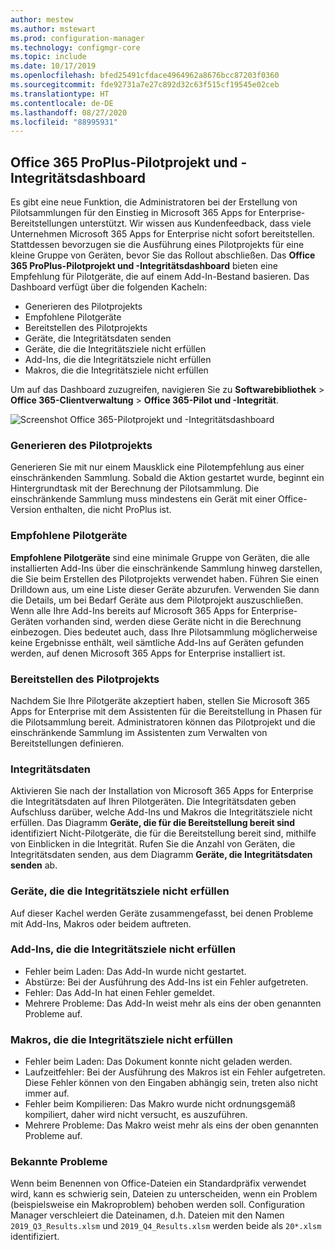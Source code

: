```yaml
---
author: mestew
ms.author: mstewart
ms.prod: configuration-manager
ms.technology: configmgr-core
ms.topic: include
ms.date: 10/17/2019
ms.openlocfilehash: bfed25491cfdace4964962a8676bcc87203f0360
ms.sourcegitcommit: fde92731a7e27c892d32c63f515cf19545e02ceb
ms.translationtype: HT
ms.contentlocale: de-DE
ms.lasthandoff: 08/27/2020
ms.locfileid: "88995931"
---
```

## <a name="office-365-proplus-pilot-and-health-dashboard"></a>Office 365 ProPlus-Pilotprojekt und -Integritätsdashboard
<!--4488272-->
Es gibt eine neue Funktion, die Administratoren bei der Erstellung von Pilotsammlungen für den Einstieg in Microsoft 365 Apps for Enterprise-Bereitstellungen unterstützt. Wir wissen aus Kundenfeedback, dass viele Unternehmen Microsoft 365 Apps for Enterprise nicht sofort bereitstellen. Stattdessen bevorzugen sie die Ausführung eines Pilotprojekts für eine kleine Gruppe von Geräten, bevor Sie das Rollout abschließen. Das **Office 365 ProPlus-Pilotprojekt und -Integritätsdashboard** bieten eine Empfehlung für Pilotgeräte, die auf einem Add-In-Bestand basieren. Das Dashboard verfügt über die folgenden Kacheln:

- Generieren des Pilotprojekts
- Empfohlene Pilotgeräte
- Bereitstellen des Pilotprojekts
- Geräte, die Integritätsdaten senden
- Geräte, die die Integritätsziele nicht erfüllen
- Add-Ins, die die Integritätsziele nicht erfüllen
- Makros, die die Integritätsziele nicht erfüllen

Um auf das Dashboard zuzugreifen, navigieren Sie zu **Softwarebibliothek** > **Office 365-Clientverwaltung** > **Office 365-Pilot und -Integrität**.

![Screenshot Office 365-Pilotprojekt und -Integritätsdashboard](../../media/4488272-office-365-pro-plus-pilot.png)


### <a name="generate-pilot"></a>Generieren des Pilotprojekts

Generieren Sie mit nur einem Mausklick eine Pilotempfehlung aus einer einschränkenden Sammlung. Sobald die Aktion gestartet wurde, beginnt ein Hintergrundtask mit der Berechnung der Pilotsammlung. Die einschränkende Sammlung muss mindestens ein Gerät mit einer Office-Version enthalten, die nicht ProPlus ist.

### <a name="recommended-pilot-devices"></a>Empfohlene Pilotgeräte

**Empfohlene Pilotgeräte** sind eine minimale Gruppe von Geräten, die alle installierten Add-Ins über die einschränkende Sammlung hinweg darstellen, die Sie beim Erstellen des Pilotprojekts verwendet haben. Führen Sie einen Drilldown aus, um eine Liste dieser Geräte abzurufen. Verwenden Sie dann die Details, um bei Bedarf Geräte aus dem Pilotprojekt auszuschließen. Wenn alle Ihre Add-Ins bereits auf Microsoft 365 Apps for Enterprise-Geräten vorhanden sind, werden diese Geräte nicht in die Berechnung einbezogen. Dies bedeutet auch, dass Ihre Pilotsammlung möglicherweise keine Ergebnisse enthält, weil sämtliche Add-Ins auf Geräten gefunden werden, auf denen Microsoft 365 Apps for Enterprise installiert ist.

### <a name="deploy-pilot"></a>Bereitstellen des Pilotprojekts

Nachdem Sie Ihre Pilotgeräte akzeptiert haben, stellen Sie Microsoft 365 Apps for Enterprise mit dem Assistenten für die Bereitstellung in Phasen für die Pilotsammlung bereit. Administratoren können das Pilotprojekt und die einschränkende Sammlung im Assistenten zum Verwalten von Bereitstellungen definieren.

### <a name="health-data"></a>Integritätsdaten

Aktivieren Sie nach der Installation von Microsoft 365 Apps for Enterprise die Integritätsdaten auf Ihren Pilotgeräten. Die Integritätsdaten geben Aufschluss darüber, welche Add-Ins und Makros die Integritätsziele nicht erfüllen. Das Diagramm **Geräte, die für die Bereitstellung bereit sind** identifiziert Nicht-Pilotgeräte, die für die Bereitstellung bereit sind, mithilfe von Einblicken in die Integrität. Rufen Sie die Anzahl von Geräten, die Integritätsdaten senden, aus dem Diagramm **Geräte, die Integritätsdaten senden** ab.

### <a name="devices-not-meeting-health-goals"></a>Geräte, die die Integritätsziele nicht erfüllen

Auf dieser Kachel werden Geräte zusammengefasst, bei denen Probleme mit Add-Ins, Makros oder beidem auftreten.

### <a name="add-ins-not-meeting-health-goals"></a>Add-Ins, die die Integritätsziele nicht erfüllen

- Fehler beim Laden: Das Add-In wurde nicht gestartet.
- Abstürze: Bei der Ausführung des Add-Ins ist ein Fehler aufgetreten.
- Fehler: Das Add-In hat einen Fehler gemeldet.
- Mehrere Probleme: Das Add-In weist mehr als eins der oben genannten Probleme auf.

### <a name="macros-not-meeting-health-goals"></a>Makros, die die Integritätsziele nicht erfüllen

- Fehler beim Laden: Das Dokument konnte nicht geladen werden.
- Laufzeitfehler: Bei der Ausführung des Makros ist ein Fehler aufgetreten. Diese Fehler können von den Eingaben abhängig sein, treten also nicht immer auf.
- Fehler beim Kompilieren: Das Makro wurde nicht ordnungsgemäß kompiliert, daher wird nicht versucht, es auszuführen.
- Mehrere Probleme: Das Makro weist mehr als eins der oben genannten Probleme auf.

### <a name="known-issues"></a>Bekannte Probleme
<!--5526292-->
Wenn beim Benennen von Office-Dateien ein Standardpräfix verwendet wird, kann es schwierig sein, Dateien zu unterscheiden, wenn ein Problem (beispielsweise ein Makroproblem) behoben werden soll. Configuration Manager verschleiert die Dateinamen, d.h. Dateien mit den Namen `2019_Q3_Results.xlsm` und `2019_Q4_Results.xlsm` werden beide als `20*.xlsm` identifiziert.
